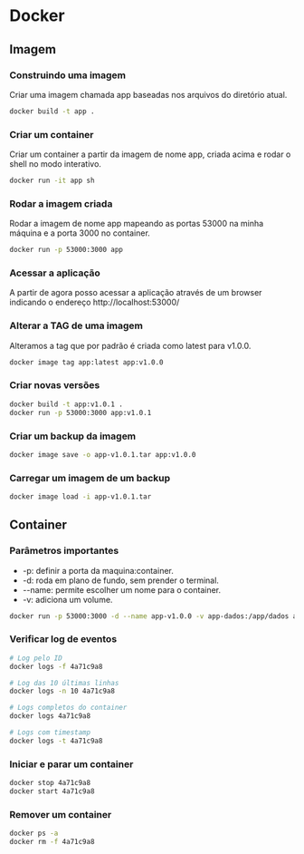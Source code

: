 # Docker

## Imagem

### Construindo uma imagem

Criar uma imagem chamada app baseadas nos arquivos do diretório atual.

```bash
docker build -t app .
```

### Criar um container

Criar um container a partir da imagem de nome app, criada acima e rodar o shell no modo interativo.

```bash
docker run -it app sh
```

### Rodar a imagem criada

Rodar a imagem de nome app mapeando as portas 53000 na minha máquina e a porta 3000 no container.

```bash
docker run -p 53000:3000 app
```

### Acessar a aplicação

A partir de agora posso acessar a aplicação através de um browser indicando o endereço http://localhost:53000/

### Alterar a TAG de uma imagem

Alteramos a tag que por padrão é criada como latest para v1.0.0.

```bash
docker image tag app:latest app:v1.0.0
```

### Criar novas versões

```bash
docker build -t app:v1.0.1 .
docker run -p 53000:3000 app:v1.0.1
```

### Criar um backup da imagem

```bash
docker image save -o app-v1.0.1.tar app:v1.0.0
```

### Carregar um imagem de um backup

```bash
docker image load -i app-v1.0.1.tar
```

## Container

### Parâmetros importantes

- -p: definir a porta da maquina:container.
- -d: roda em plano de fundo, sem prender o terminal.
- --name: permite escolher um nome para o container.
- -v: adiciona um volume.

```bash
docker run -p 53000:3000 -d --name app-v1.0.0 -v app-dados:/app/dados app:v1.0.0 
```

### Verificar log de eventos

```bash
# Log pelo ID
docker logs -f 4a71c9a8

# Log das 10 últimas linhas
docker logs -n 10 4a71c9a8

# Logs completos do container
docker logs 4a71c9a8

# Logs com timestamp
docker logs -t 4a71c9a8
```

### Iniciar e parar um container

```bash
docker stop 4a71c9a8
docker start 4a71c9a8
```

### Remover um container

```bash
docker ps -a
docker rm -f 4a71c9a8
```
